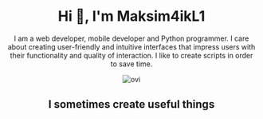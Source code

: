 <h1 align="center">Hi 👋, I'm Maksim4ikL1</h1>

<p align="center">
I am a web developer, mobile developer and Python programmer. I care about creating user-friendly and intuitive interfaces that impress users with their functionality and quality of interaction. I like to create scripts in order to save time.
</p>
<p align="center">
  <img src="https://github-readme-stats.vercel.app/api/top-langs?username=Maksim4ikL1&show_icons=true&locale=en&layout=compact&theme=chartreuse-dark" alt="ovi" />
</p>

<h2 align="center">I sometimes create useful things</h3>
